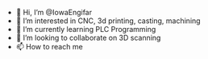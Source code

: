 - 👋 Hi, I’m @IowaEngifar
- 👀 I’m interested in CNC, 3d printing, casting, machining
- 🌱 I’m currently learning PLC Programming
- 💞️ I’m looking to collaborate on 3D scanning
- 📫 How to reach me 

<!---
IowaEngifar/IowaEngifar is a ✨ special ✨ repository because its `README.md` (this file) appears on your GitHub profile.
You can click the Preview link to take a look at your changes.
--->
